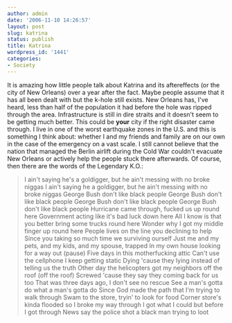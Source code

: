 ```yaml
---
author: admin
date: '2006-11-10 14:26:57'
layout: post
slug: katrina
status: publish
title: Katrina
wordpress_id: '1441'
categories:
- Society
---
```


It is amazing how little people talk about Katrina and its aftereffects
(or the city of New Orleans) over a year after the fact. Maybe people
assume that it has all been dealt with but the k-hole still exists. New
Orleans has, I've heard, less than half of the population it had before
the hole was ripped through the area. Infrastructure is still in dire
straits and it doesn't seem to be getting much better. This could be
**your** city if the right disaster came through. I live in one of the
worst earthquake zones in the U.S. and this is something I think about:
whether I and my friends and family are on our own in the case of the
emergency on a vast scale. I still cannot believe that the nation that
managed the Berlin airlift during the Cold War couldn't evacuate New
Orleans or actively help the people stuck there afterwards. Of course,
then there are the words of the Legendary K.O.:

> I ain't saying he's a goldigger, but he ain't messing with no broke
> niggas I ain't saying he a goldigger, but he ain't messing with no
> broke niggas George Bush don't like black people George Bush don't
> like black people George Bush don't like black people George Bush
> don't like black people Hurricane came through, fucked us up round
> here Government acting like it's bad luck down here All I know is that
> you better bring some trucks round here Wonder why I got my middle
> finger up round here People lives on the line you declining to help
> Since you taking so much time we surviving ourself Just me and my
> pets, and my kids, and my spouse, trapped In my own house looking for
> a way out (pause) Five days in this motherfucking attic Can't use the
> cellphone I keep getting static Dying 'cause they lying instead of
> telling us the truth Other day the helicopters got my neighbors off
> the roof (off the roof) Screwed 'cause they say they coming back for
> us too That was three days ago, I don't see no rescue See a man's
> gotta do what a man's gotta do Since God made the path that I'm trying
> to walk through Swam to the store, tryin' to look for food Corner
> store's kinda flooded so I broke my way through I got what I could but
> before I got through News say the police shot a black man trying to
> loot
